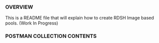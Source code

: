 ### OVERVIEW
This is a README file that will explain how to create RDSH Image based pools. (Work In Progress)

### POSTMAN COLLECTION CONTENTS